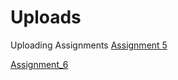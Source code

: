 # Uploads
Uploading Assignments
[Assignment 5](Assignment-5.html)

[Assignment_6](Assignment-6.html)
